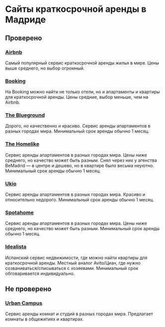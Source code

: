 # Сайты краткосрочной аренды в Мадриде

## Проверено

### [Airbnb](https://www.airbnb.com/)
Самый популярный сервис краткосрочной аренды жилья в мире.
Цены выше среднего, но выбор огромный.

### [Booking](https://www.booking.com/)
На Booking можно найти не только отели, но и апартаменты и квартиры для краткосрочной аренды.
Цены средние, выбор меньше, чем на Airbnb.

### [The Blueground](https://www.theblueground.com/)
Дорого, но качественно и красиво. Сервис аренды апартаментов в разных городах мира.
Минимальный срок аренды обычно 1 месяц.

### [The Homelike](https://www.thehomelike.com/)
Сервис аренды апартаментов в разных городах мира. Цены ниже среднего, но качество может быть разным.
Снял через них у агенства BeMadrid — в центре и дешево, но в квартире было весьма неуютно.
Минимальный срок аренды обычно 1 месяц.

### [Ukio](https://ukio.com/)
Сервис аренды апартаментов в разных городах мира. Красиво и относительно недорого.
Минимальный срок аренды обычно 1 месяц.

### [Spotahome](https://www.spotahome.com/)
Сервис аренды апартаментов в разных городах мира. Цены ниже среднего, но качество может быть разным.
Минимальный срок аренды обычно 1 месяц.

### [Idealista](https://www.idealista.com/)
Испанский сервис недвижимости, где можно найти квартиры для краткосрочной аренды. Местный аналог Avito/Циан, где нужно созваниваться/списываться с хозяевами.
Минимальный срок обговаривается индивидуально.

## Не проверено

### [Urban Campus](https://urbancampus.com/coliving-spaces/#madrid)
Сервис аренды комнат и студий в разных городах мира. Предлагает комнаты в общежитиях и квартирах.
